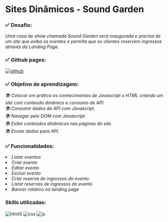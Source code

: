 <h1> Sites Dinâmicos - Sound Garden</h1>

### ✅ Desafio:
<p>
  <em>
    Uma casa de show chamada Sound Garden será
    inaugurada e precisa de um site que exiba os eventos e
    permita que os clientes reservem ingressos através da
    Landing Page.
  </em>
</p>

### ✅ Github pages:

<div style="display: inline_block">
  <a href="[https://filipecalm.github.io/event-website/">
    <img align="center" alt="github" src="https://img.shields.io/badge/GitHub-100000?style=for-the-badge&logo=github&logoColor=white" />
  </a>
</div>


### ✅ Objetivo de aprendizagem:
<p>
  <em>
    📚 Colocar em prática os conhecimentos de Javascript e HTML criando um site com conteúdo dinâmico e consumo de API.<br>
    📚 Consumir dados de API com Javascript.<br>
    📚 Navegar pelo DOM com Javascript.<br>
    📚 Exibir conteúdos dinâmicos nas páginas do site.<br>
    📚 Enviar dados para API.
  </em>
</p>

### ✅ Funcionalidades:
<p>
  <em>
    <li> Listar eventos<br>
    <li> Criar evento<br>
    <li> Editar evento<br>
    <li> Excluir evento<br>
    <li> Criar reserva de ingressos do evento<br>
    <li> Listar reservas de ingressos do evento<br>
    <li> Banner rotativo na landing page<br>
  </em>
</p>

### Skills utilizadas:

<div style="display: inline_block">
  <img align="center" alt="html5" src="https://img.shields.io/badge/HTML5-E34F26?style=for-the-badge&logo=html5&logoColor=white" />
  <img align="center" alt="css" src="https://img.shields.io/badge/CSS3-1572B6?style=for-the-badge&logo=css3&logoColor=white" />
  <img align="center" alt="js" src="https://img.shields.io/badge/JavaScript-F7DF1E?style=for-the-badge&logo=javascript&logoColor=black" />
  <br>
</div>

